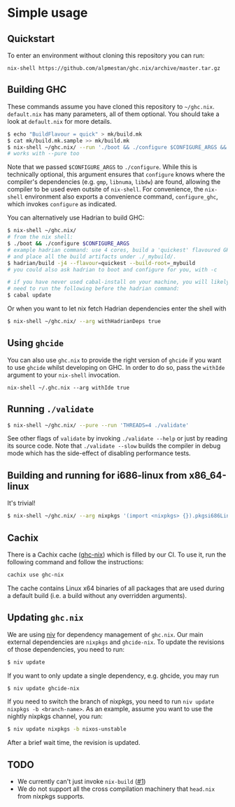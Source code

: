 Simple usage
============

## Quickstart

To enter an environment without cloning this repository you can run:

```
nix-shell https://github.com/alpmestan/ghc.nix/archive/master.tar.gz
```

## Building GHC

These commands assume you have cloned this repository
to `~/ghc.nix`. `default.nix` has many parameters, all
of them optional. You should take a look at `default.nix`
for more details.


``` sh
$ echo "BuildFlavour = quick" > mk/build.mk
$ cat mk/build.mk.sample >> mk/build.mk
$ nix-shell ~/ghc.nix/ --run './boot && ./configure $CONFIGURE_ARGS && make -j4'
# works with --pure too
```

Note that we passed `$CONFIGURE_ARGS` to `./configure`. While this is
technically optional, this argument ensures that `configure` knows where the
compiler's dependencies (e.g. `gmp`, `libnuma`, `libdw`) are found, allowing
the compiler to be used even outsite of `nix-shell`. For convenience, the
`nix-shell` environment also exports a convenience command, `configure_ghc`,
which invokes `configure` as indicated.

You can alternatively use Hadrian to build GHC:

``` sh
$ nix-shell ~/ghc.nix/
# from the nix shell:
$ ./boot && ./configure $CONFIGURE_ARGS
# example hadrian command: use 4 cores, build a 'quickest' flavoured GHC
# and place all the build artifacts under ./_mybuild/.
$ hadrian/build -j4 --flavour=quickest --build-root=_mybuild
# you could also ask hadrian to boot and configure for you, with -c

# if you have never used cabal-install on your machine, you will likely
# need to run the following before the hadrian command:
$ cabal update
```

Or when you want to let nix fetch Hadrian dependencies enter the shell with

```sh
$ nix-shell ~/ghc.nix/ --arg withHadrianDeps true
```


## Using `ghcide`

You can also use `ghc.nix` to provide the right version of `ghcide` if you
want to use `ghcide` whilst developing on GHC. In order to do so, pass the `withIde`
argument to your `nix-shell` invocation.

```
nix-shell ~/.ghc.nix --arg withIde true
```

## Running `./validate`

``` sh
$ nix-shell ~/ghc.nix/ --pure --run 'THREADS=4 ./validate'
```

See other flags of `validate` by invoking `./validate --help` or just by reading its source code. Note that `./validate --slow` builds the compiler in debug mode which has the side-effect of disabling performance tests.

## Building and running for i686-linux from x86_64-linux

It's trivial!

``` sh
$ nix-shell ~/ghc.nix/ --arg nixpkgs '(import <nixpkgs> {}).pkgsi686Linux'
```

## Cachix

There is a Cachix cache ([ghc-nix](https://app.cachix.org/cache/ghc-nix)) which is filled by our CI. To use it, run the following command and follow the instructions:

```sh
cachix use ghc-nix
```

The cache contains Linux x64 binaries of all packages that are used during a default build (i.e. a build without any overridden arguments).

## Updating `ghc.nix`

We are using [niv](https://github.com/nmattia/niv) for dependency management of `ghc.nix`.
Our main external dependencies are `nixpkgs` and `ghcide-nix`.
To update the revisions of those dependencies, you need to run:
``` sh
$ niv update
```

If you want to only update a single dependency, e.g. ghcide, you may run
``` sh
$ niv update ghcide-nix
```

If you need to switch the branch of nixpkgs, you need to run `niv update nixpkgs -b <branch-name>`.
As an example, assume you want to use the nightly nixpkgs channel, you run:

``` sh
$ niv update nixpkgs -b nixos-unstable
```

After a brief wait time, the revision is updated.

## TODO

- We currently can't just invoke `nix-build` ([#1](https://github.com/alpmestan/ghc.nix/issues/1))
- We do not support all the cross compilation machinery that
  `head.nix` from nixpkgs supports.
